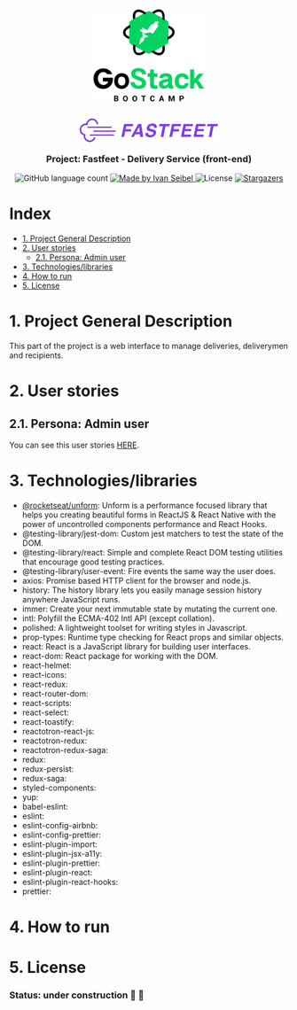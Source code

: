 <h1 align="center">
    <img alt="GoStack" src="https://github.com/ivanseibel/assets/blob/master/img/gostack10/bootcamp-header.png?raw=true" width="200px" />
</h1>

<h3 align="center">
  <img width="250px" src="./src/assets/logo.png" alt="Fastfeet">
  <p>Project: Fastfeet - Delivery Service (front-end)</p>
</h3>

<p align="center">
  <img alt="GitHub language count" src="https://img.shields.io/github/languages/count/ivanseibel/fastfeet">

  <a href="https://github.com/ivanseibel">
    <img alt="Made by Ivan Seibel" src="https://img.shields.io/badge/Made%20by-Ivan%20Seibel-blue">
  </a>

  <img alt="License" src="https://img.shields.io/github/license/ivanseibel/fastfeet?color=blue">

  <a href="https://github.com/ivanseibel/fastfeet/stargazers">
    <img alt="Stargazers" src="https://img.shields.io/github/stars/ivanseibel/fastfeet">
  </a>
</p>

# Index

- [1. Project General Description](#1-project-general-description)
- [2. User stories](#2-user-stories)
  - [2.1. Persona: Admin user](#21-persona-admin-user)
- [3. Technologies/libraries](#3-technologieslibraries)
- [4. How to run](#4-how-to-run)
- [5. License](#5-license)


# 1. Project General Description

This part of the project is a web interface to manage deliveries, deliverymen and recipients.

# 2. User stories

## 2.1. Persona: Admin user

You can see this user stories [HERE](https://github.com/ivanseibel/fastfeet/tree/master/backend#21-persona-admin-user).

# 3. Technologies/libraries

- [@rocketseat/unform](https://github.com/Rocketseat/unform): Unform is a performance focused library that helps you creating beautiful forms in ReactJS & React Native with the power of uncontrolled components performance and React Hooks.
- @testing-library/jest-dom: Custom jest matchers to test the state of the DOM.
- @testing-library/react: Simple and complete React DOM testing utilities that encourage good testing practices.
- @testing-library/user-event: Fire events the same way the user does.
- axios: Promise based HTTP client for the browser and node.js.
- history: The history library lets you easily manage session history anywhere JavaScript runs.
- immer: Create your next immutable state by mutating the current one.
- intl: Polyfill the ECMA-402 Intl API (except collation).
- polished: A lightweight toolset for writing styles in Javascript.
- prop-types: Runtime type checking for React props and similar objects.
- react: React is a JavaScript library for building user interfaces.
- react-dom: React package for working with the DOM.
- react-helmet:
- react-icons:
- react-redux:
- react-router-dom:
- react-scripts:
- react-select:
- react-toastify:
- reactotron-react-js:
- reactotron-redux:
- reactotron-redux-saga:
- redux:
- redux-persist:
- redux-saga:
- styled-components:
- yup:
- babel-eslint:
- eslint:
- eslint-config-airbnb:
- eslint-config-prettier:
- eslint-plugin-import:
- eslint-plugin-jsx-a11y:
- eslint-plugin-prettier:
- eslint-plugin-react:
- eslint-plugin-react-hooks:
- prettier:

# 4. How to run

# 5. License

### Status: under construction :construction: :construction_worker:
